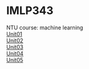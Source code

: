 # IMLP343
NTU course: machine learning\
[Unit01](https://github.com/v801031/IMLP343/blob/main/Unit01_Crash%20Course%20on%20Python.ipynb)\
[Unit02](https://github.com/v801031/IMLP343/tree/main/Unit2)\
[Unit03](https://github.com/v801031/IMLP343/tree/main/Unit03)\
[Unit04](https://github.com/v801031/IMLP343/tree/main/Unit04)\
[Unit05](https://github.com/v801031/IMLP343/tree/main/Unit05)
